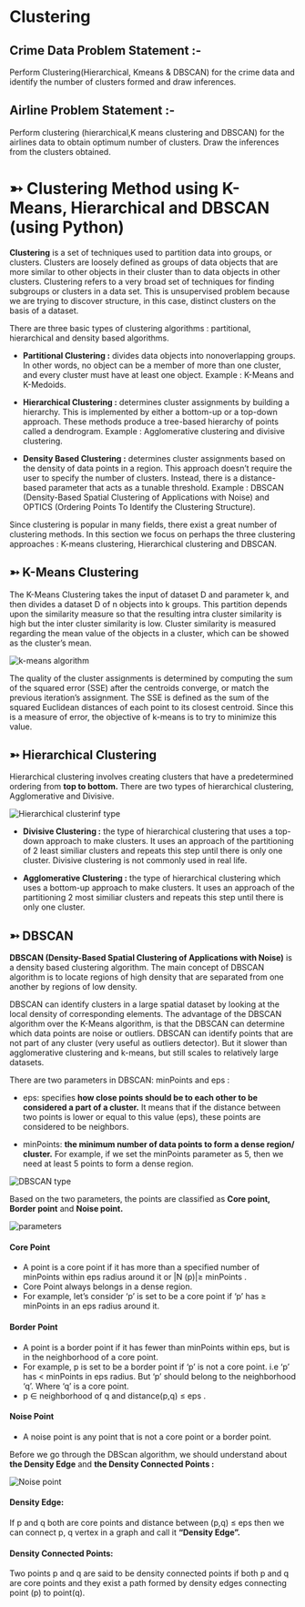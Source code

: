 # Clustering

## Crime Data Problem Statement :-

Perform Clustering(Hierarchical, Kmeans & DBSCAN) for the crime data and identify the number of clusters formed and draw inferences.

## Airline Problem Statement :-

Perform clustering (hierarchical,K means clustering and DBSCAN) for the airlines data to obtain optimum number of clusters. 
Draw the inferences from the clusters obtained.

# ➳ Clustering Method using K-Means, Hierarchical and DBSCAN (using Python)

**Clustering** is a set of techniques used to partition data into groups, or clusters. Clusters are loosely defined as groups of data objects that are more similar to other objects in their cluster than to data objects in other clusters. Clustering refers to a very broad set of techniques for finding subgroups or clusters in a data set. This is unsupervised problem because we are trying to discover structure, in this case, distinct clusters on the basis of a dataset.

There are three basic types of clustering algorithms : partitional, hierarchical and density based algorithms.

+ **Partitional Clustering :** divides data objects into nonoverlapping groups. In other words, no object can be a member of more than one cluster, and every cluster must have at least one object. Example : K-Means and K-Medoids.

+ **Hierarchical Clustering :** determines cluster assignments by building a hierarchy. This is implemented by either a bottom-up or a top-down approach. These methods produce a tree-based hierarchy of points called a dendrogram. Example : Agglomerative clustering and divisive clustering.

+ **Density Based Clustering :** determines cluster assignments based on the density of data points in a region. This approach doesn’t require the user to specify the number of clusters. Instead, there is a distance-based parameter that acts as a tunable threshold. Example : DBSCAN (Density-Based Spatial Clustering of Applications with Noise) and OPTICS (Ordering Points To Identify the Clustering Structure).

Since clustering is popular in many fields, there exist a great number of clustering methods. In this section we focus on perhaps the three clustering approaches : K-means clustering, Hierarchical clustering and DBSCAN.

## ➳ K-Means Clustering

The K-Means Clustering takes the input of dataset D and parameter k, and then divides a dataset D of n objects into k groups. This partition depends upon the similarity measure so that the resulting intra cluster similarity is high but the inter cluster similarity is low. Cluster similarity is measured regarding the mean value of the objects in a cluster, which can be showed as the cluster’s mean.

![k-means algorithm](https://github.com/yagniksorathiya/Clustering/assets/129974278/4ba03f2b-0322-47b6-8fab-dbb93d892f2e)


The quality of the cluster assignments is determined by computing the sum of the squared error (SSE) after the centroids converge, or match the previous iteration’s assignment. The SSE is defined as the sum of the squared Euclidean distances of each point to its closest centroid. Since this is a measure of error, the objective of k-means is to try to minimize this value.

## ➳ Hierarchical Clustering

Hierarchical clustering involves creating clusters that have a predetermined ordering from **top to bottom.** There are two types of hierarchical clustering, Agglomerative and Divisive.

![Hierarchical clusterinf type](https://github.com/yagniksorathiya/Clustering/assets/129974278/df702b76-5b53-4941-91a2-787309d2b632)

+ **Divisive Clustering :** the type of hierarchical clustering that uses a top-down approach to make clusters. It uses an approach of the partitioning of 2 least similiar clusters and repeats this step until there is only one cluster. Divisive clustering is not commonly used in real life.

+ **Agglomerative Clustering :** the type of hierarchical clustering which uses a bottom-up approach to make clusters. It uses an approach of the partitioning 2 most similiar clusters and repeats this step until there is only one cluster.

## ➳ DBSCAN

**DBSCAN (Density-Based Spatial Clustering of Applications with Noise)** is a density based clustering algorithm. The main concept of DBSCAN algorithm is to locate regions of high density that are separated from one another by regions of low density.

DBSCAN can identify clusters in a large spatial dataset by looking at the local density of corresponding elements. The advantage of the DBSCAN algorithm over the K-Means algorithm, is that the DBSCAN can determine which data points are noise or outliers. DBSCAN can identify points that are not part of any cluster (very useful as outliers detector). But it slower than agglomerative clustering and k-means, but still scales to relatively large datasets.

There are two parameters in DBSCAN: minPoints and eps :

+ eps: specifies **how close points should be to each other to be considered a part of a cluster.** It means that if the distance between two points is lower or equal to this value (eps), these points are considered to be neighbors.

+ minPoints: **the minimum number of data points to form a dense region/ cluster.** For example, if we set the minPoints parameter as 5, then we need at least 5 points to form a dense region.

![DBSCAN type](https://github.com/yagniksorathiya/Clustering/assets/129974278/5e73dce8-f6fc-4cf2-9526-45346cbb2d69)

Based on the two parameters, the points are classified as **Core point, Border point** and **Noise point.**

![parameters](https://github.com/yagniksorathiya/Clustering/assets/129974278/86884502-d7c8-45ff-8d70-d83a50e89862)


#### Core Point

+ A point is a core point if it has more than a specified number of minPoints within eps radius around it or |N (p)|≥ minPoints .
+ Core Point always belongs in a dense region.
+ For example, let’s consider ‘p’ is set to be a core point if ‘p’ has ≥ minPoints in an eps radius around it.

#### Border Point

+ A point is a border point if it has fewer than minPoints within eps, but is in the neighborhood of a core point.
+ For example, p is set to be a border point if ‘p’ is not a core point. i.e ‘p’ has < minPoints in eps radius. But ‘p’ should belong to the neighborhood ‘q’. Where ‘q’ is a core point.
+ p ∈ neighborhood of q and distance(p,q) ≤ eps .

#### Noise Point

+ A noise point is any point that is not a core point or a border point.

Before we go through the DBScan algorithm, we should understand about **the Density Edge** and **the Density Connected Points :**
 
![Noise point](https://github.com/yagniksorathiya/Clustering/assets/129974278/15d843a7-0f5f-4995-845e-41cf21f0e3dd)

#### Density Edge:
If p and q both are core points and distance between (p,q) ≤ eps then we can connect p, q vertex in a graph and call it **“Density Edge”.**

#### Density Connected Points:
Two points p and q are said to be density connected points if both p and q are core points and they exist a path formed by density edges connecting point (p) to point(q).
